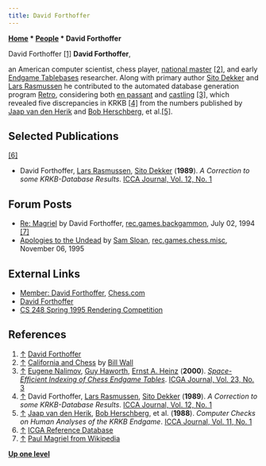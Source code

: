 ```yaml
---
title: David Forthoffer
---
```

**[Home](Home "Home") * [People](People "People") * David Forthoffer**

[](http://www.cubberley1965.org/class_profile.cfm?member_id=6226724) David Forthoffer <a id="cite-note-1" href="#cite-ref-1">[1]</a>
**David Forthoffer**,

an American computer scientist, chess player, [national master](https://en.wikipedia.org/wiki/Chess_title#Master) <a id="cite-note-2" href="#cite-ref-2">[2]</a>, and early [Endgame Tablebases](Endgame_Tablebases "Endgame Tablebases") researcher.
Along with primary author [Sito Dekker](Sito_Dekker "Sito Dekker") and [Lars Rasmussen](Lars_Rasmussen "Lars Rasmussen") he contributed to the automated database generation program [Retro](index.php?title=Retro&action=edit&redlink=1 "Retro (page does not exist)"), considering both [en passant](En_passant "En passant") and [castling](Castling "Castling") <a id="cite-note-3" href="#cite-ref-3">[3]</a>, which revealed five discrepancies in KRKB <a id="cite-note-4" href="#cite-ref-4">[4]</a> from the numbers published by [Jaap van den Herik](Jaap_van_den_Herik "Jaap van den Herik") and [Bob Herschberg](Bob_Herschberg "Bob Herschberg"), et al.<a id="cite-note-5" href="#cite-ref-5">[5]</a>.

## Selected Publications

<a id="cite-note-6" href="#cite-ref-6">[6]</a>

- David Forthoffer, [Lars Rasmussen](Lars_Rasmussen "Lars Rasmussen"), [Sito Dekker](Sito_Dekker "Sito Dekker") (**1989**). *A Correction to some KRKB-Database Results*. [ICCA Journal, Vol. 12, No. 1](ICGA_Journal#12_1 "ICGA Journal")

## Forum Posts

- [Re: Magriel](https://groups.google.com/d/msg/rec.games.backgammon/PGfGIxr0Hgc/BUlcpUV-P1cJ) by David Forthoffer, [rec.games.backgammon](Computer_Chess_Forums "Computer Chess Forums"), July 02, 1994 <a id="cite-note-7" href="#cite-ref-7">[7]</a>
- [Apologies to the Undead](https://groups.google.com/d/msg/rec.games.chess.misc/QURUp-VX508/t2GJuX3YsyMJ) by [Sam Sloan](Sam_Sloan "Sam Sloan"), [rec.games.chess.misc](Computer_Chess_Forums "Computer Chess Forums"), November 06, 1995

## External Links

- [Member: David Forthoffer](https://www.chess.com/member/davidforthoffer), [Chess.com](index.php?title=Chess.com&action=edit&redlink=1 "Chess.com (page does not exist)")
- [David Forthoffer](http://www.cubberley1965.org/class_profile.cfm?member_id=6226724)
- [CS 248 Spring 1995 Rendering Competition](https://graphics.stanford.edu/courses/cs248-competition/spr95/forthoffer/)

## References

1. <a id="cite-ref-1" href="#cite-note-1">↑</a> [David Forthoffer](http://www.cubberley1965.org/class_profile.cfm?member_id=6226724)
1. <a id="cite-ref-2" href="#cite-note-2">↑</a> [California and Chess](http://billwall.phpwebhosting.com/articles/California.htm) by [Bill Wall](index.php?title=Bill_Wall&action=edit&redlink=1 "Bill Wall (page does not exist)")
1. <a id="cite-ref-3" href="#cite-note-3">↑</a> [Eugene Nalimov](Eugene_Nalimov "Eugene Nalimov"), [Guy Haworth](Guy_Haworth "Guy Haworth"), [Ernst A. Heinz](Ernst_A._Heinz "Ernst A. Heinz") (**2000**). *[Space-Efficient Indexing of Chess Endgame Tables](http://centaur.reading.ac.uk/4562/)*. [ICGA Journal, Vol. 23, No. 3](ICGA_Journal#23_3 "ICGA Journal")
1. <a id="cite-ref-4" href="#cite-note-4">↑</a> David Forthoffer, [Lars Rasmussen](Lars_Rasmussen "Lars Rasmussen"), [Sito Dekker](Sito_Dekker "Sito Dekker") (**1989**). *A Correction to some KRKB-Database Results*. [ICCA Journal, Vol. 12, No. 1](ICGA_Journal#12_1 "ICGA Journal")
1. <a id="cite-ref-5" href="#cite-note-5">↑</a> [Jaap van den Herik](Jaap_van_den_Herik "Jaap van den Herik"), [Bob Herschberg](Bob_Herschberg "Bob Herschberg"), et al. (**1988**). *Computer Checks on Human Analyses of the KRKB Endgame*. [ICCA Journal, Vol. 11, No. 1](ICGA_Journal#11_1 "ICGA Journal")
1. <a id="cite-ref-6" href="#cite-note-6">↑</a> [ICGA Reference Database](ICGA_Journal#RefDB "ICGA Journal")
1. <a id="cite-ref-7" href="#cite-note-7">↑</a> [Paul Magriel from Wikipedia](https://en.wikipedia.org/wiki/Paul_Magriel)

**[Up one level](People "People")**

